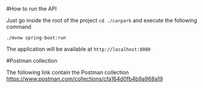 #How to run the API

Just go inside the root of the project `cd ./carpark` and execute the following command

````
./mvnw spring-boot:run
````

The application will be available at `http://localhost:8080`

#Postman collection

The following link contain the Postman collection
https://www.postman.com/collections/cfa164d0fb4b9a968a19




